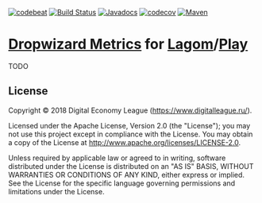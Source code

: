[![codebeat](https://codebeat.co/badges/59cdf87f-c78d-4e68-a34f-6ba220485deb)](https://codebeat.co/projects/github-com-taymyr-lagom-metrics-java-develop)
[![Build Status](https://travis-ci.org/taymyr/lagom-metrics-java.svg?branch=develop)](https://travis-ci.org/taymyr/lagom-metrics-java)
[![Javadocs](https://www.javadoc.io/badge/org.taymyr.lagom/lagom-metrics-java.svg)](https://www.javadoc.io/doc/org.taymyr.lagom/lagom-metrics-java)
[![codecov](https://codecov.io/gh/taymyr/lagom-metrics-java/branch/develop/graph/badge.svg)](https://codecov.io/gh/taymyr/lagom-metrics-java)
[![Maven](https://img.shields.io/maven-central/v/org.taymyr.lagom/lagom-metrics-java.svg)](https://search.maven.org/search?q=a:lagom-metrics-java%20AND%20g:org.taymyr.lagom)

# [Dropwizard Metrics](https://metrics.dropwizard.io) for [Lagom](https://www.lagomframework.com)/[Play](https://playframework.com)

TODO

## License

Copyright © 2018 Digital Economy League (https://www.digitalleague.ru/).

Licensed under the Apache License, Version 2.0 (the "License"); you may not use this project except in compliance with the License. You may obtain a copy of the License at http://www.apache.org/licenses/LICENSE-2.0.

Unless required by applicable law or agreed to in writing, software distributed under the License is distributed on an "AS IS" BASIS, WITHOUT WARRANTIES OR CONDITIONS OF ANY KIND, either express or implied. See the License for the specific language governing permissions and limitations under the License.

